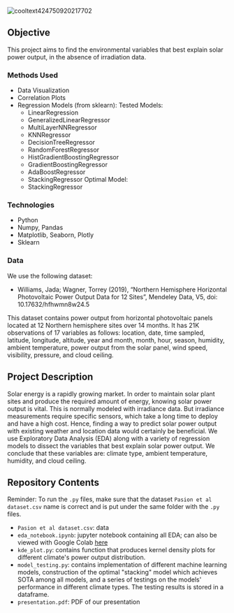 ![cooltext424750920217702](https://user-images.githubusercontent.com/15370068/205403747-eab3181d-9297-499e-9ee8-90a993d4732e.png)

## Objective
This project aims to find the environmental variables that best explain solar power output, in the absence of irradiation data.

### Methods Used
- Data Visualization
- Correlation Plots
- Regression Models (from sklearn):
  Tested Models:
	- LinearRegression
	- GeneralizedLinearRegressor
	- MultiLayerNNRegressor
	- KNNRegressor
	- DecisionTreeRegressor
	- RandomForestRegressor
	- HistGradientBoostingRegressor
	- GradientBoostingRegressor
	- AdaBoostRegressor
	- StackingRegressor
   Optimal Model:
	- StackingRegressor

### Technologies
- Python
- Numpy, Pandas
- Matplotlib, Seaborn, Plotly
- Sklearn

### Data
We use the following dataset: 
- Williams, Jada; Wagner, Torrey (2019), “Northern Hemisphere Horizontal Photovoltaic Power Output Data for 12 Sites”, Mendeley Data, V5, doi: 10.17632/hfhwmn8w24.5 

This dataset contains power output from horizontal photovoltaic panels located at 12 Northern hemisphere sites over 14 months. It has 21K observations of 17 variables as follows: location, date, time sampled, latitude, longitude, altitude, year and month, month, hour, season, humidity, ambient temperature, power output from the solar panel, wind speed, visibility, pressure, and cloud ceiling. 

## Project Description
Solar energy is a rapidly growing market. In order to maintain solar plant sites and produce the required amount of energy, knowing solar power output is vital. This is normally modeled with irradiance data. But irradiance measurements require specific sensors, which take a long time to deploy and have a high cost. Hence, finding a way to predict solar power output with existing weather and location data would certainly be beneficial. We use Exploratory Data Analysis (EDA) along with a variety of regression models to dissect the variables that best explain solar power output. We conclude that these variables are: climate type, ambient temperature, humidity, and cloud ceiling.

## Repository Contents
Reminder: To run the `.py` files, make sure that the dataset `Pasion et al dataset.csv` name is correct and is put under the same folder with the `.py` files.
- `Pasion et al dataset.csv`: data 
- `eda_notebook.ipynb`: jupyter notebook containing all EDA; can also be viewed with Google Colab [here](https://colab.research.google.com/drive/1lwJoR0XxA76lOJT2g6u6Y5HqkZaizeZT?usp=sharing)
- `kde_plot.py`: contains function that produces kernel density plots for different climate's power output distribution.
- `model_testing.py`: contains implementation of different machine learning models, construction of the optimal "stacking" model which achieves SOTA among all models, and a series of testings on the models' performance in different climate types. The testing results is stored in a dataframe.
- `presentation.pdf`: PDF of our presentation
